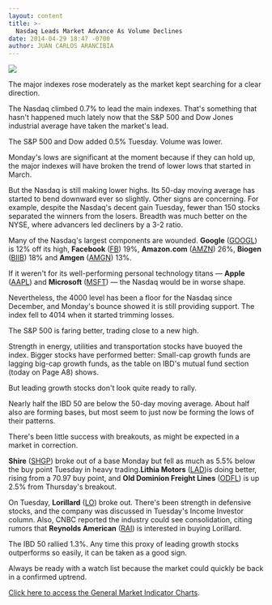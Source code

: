 ```yaml
---
layout: content
title: >-
  Nasdaq Leads Market Advance As Volume Declines
date: 2014-04-29 18:47 -0700
author: JUAN CARLOS ARANCIBIA
---
```






![](https://www.investors.com/wp-content/uploads/ibd-migrated-images/MPv_140430_635343821437953301.png)









The major indexes rose moderately as the market kept searching for a clear direction.

  

The Nasdaq climbed 0.7% to lead the main indexes. That's something that hasn't happened much lately now that the S&P 500 and Dow Jones industrial average have taken the market's lead.

  

The S&P 500 and Dow added 0.5% Tuesday. Volume was lower.

  

Monday's lows are significant at the moment because if they can hold up, the major indexes will have broken the trend of lower lows that started in March.

  

But the Nasdaq is still making lower highs. Its 50-day moving average has started to bend downward ever so slightly. Other signs are concerning. For example, despite the Nasdaq's decent gain Tuesday, fewer than 150 stocks separated the winners from the losers. Breadth was much better on the NYSE, where advancers led decliners by a 3-2 ratio.

  

Many of the Nasdaq's largest components are wounded. **Google** ([GOOGL](https://research.investors.com/quote.aspx?symbol=GOOGL)) is 12% off its high, **Facebook** ([FB](https://research.investors.com/quote.aspx?symbol=FB)) 19%, **Amazon.com** ([AMZN](https://research.investors.com/quote.aspx?symbol=AMZN)) 26%, **Biogen** ([BIIB](https://research.investors.com/quote.aspx?symbol=BIIB)) 18% and **Amgen** ([AMGN](https://research.investors.com/quote.aspx?symbol=AMGN)) 13%.

  

If it weren't for its well-performing personal technology titans — **Apple** ([AAPL](https://research.investors.com/quote.aspx?symbol=AAPL)) and **Microsoft** ([MSFT](https://research.investors.com/quote.aspx?symbol=MSFT)) — the Nasdaq would be in worse shape.

  

Nevertheless, the 4000 level has been a floor for the Nasdaq since December, and Monday's bounce showed it is still providing support. The index fell to 4014 when it started trimming losses.

  

The S&P 500 is faring better, trading close to a new high.

  

Strength in energy, utilities and transportation stocks have buoyed the index. Bigger stocks have performed better: Small-cap growth funds are lagging big-cap growth funds, as the table on IBD's mutual fund section (today on Page A8) shows.

  

But leading growth stocks don't look quite ready to rally.

  

Nearly half the IBD 50 are below the 50-day moving average. About half also are forming bases, but most seem to just now be forming the lows of their patterns.

  

There's been little success with breakouts, as might be expected in a market in correction.

  

**Shire** ([SHGP](https://research.investors.com/quote.aspx?symbol=SHGP)) broke out of a base Monday but fell as much as 5.5% below the buy point Tuesday in heavy trading.**Lithia Motors** ([LAD](https://research.investors.com/quote.aspx?symbol=LAD))is doing better, rising from a 70.97 buy point, and **Old Dominion Freight Lines** ([ODFL](https://research.investors.com/quote.aspx?symbol=ODFL)) is up 2.5% from Thursday's breakout.

  

On Tuesday, **Lorillard** ([LO](https://research.investors.com/quote.aspx?symbol=LO)) broke out. There's been strength in defensive stocks, and the company was discussed in Tuesday's Income Investor column. Also, CNBC reported the industry could see consolidation, citing rumors that **Reynolds American** ([RAI](https://research.investors.com/quote.aspx?symbol=RAI)) is interested in buying Lorillard.

  

The IBD 50 rallied 1.3%. Any time this proxy of leading growth stocks outperforms so easily, it can be taken as a good sign.

  

Always be ready with a watch list because the market could quickly be back in a confirmed uptrend.

  

[Click here to access the General Market Indicator Charts](https://www.investors.com/pdf/GMI_043014.pdf).




